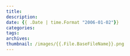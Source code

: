 ```yaml
---
title: 
description: 
date: {{ .Date | time.Format "2006-01-02"}}
categories: 
tags: 
archives: 
thumbnail: /images/{{.File.BaseFileName}}.png
---
```


